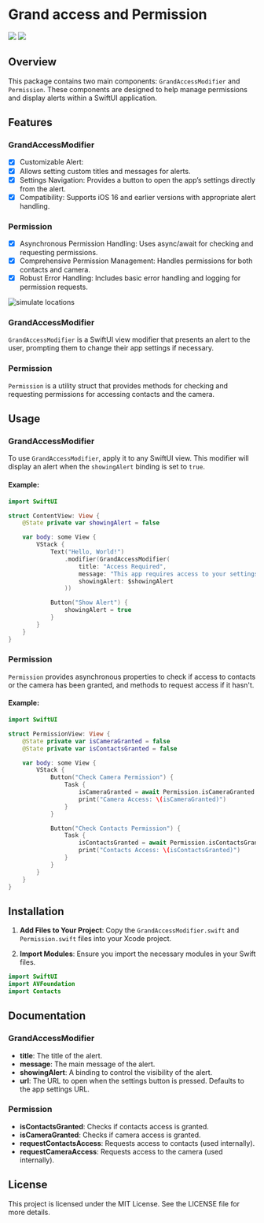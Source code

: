 
# Grand access and Permission

[![](https://img.shields.io/endpoint?url=https%3A%2F%2Fswiftpackageindex.com%2Fapi%2Fpackages%2FThe-Igor%2Fgrand-access%2Fbadge%3Ftype%3Dswift-versions)](https://swiftpackageindex.com/The-Igor/grand-access) [![](https://img.shields.io/endpoint?url=https%3A%2F%2Fswiftpackageindex.com%2Fapi%2Fpackages%2FThe-Igor%2Fgrand-access%2Fbadge%3Ftype%3Dplatforms)](https://swiftpackageindex.com/The-Igor/grand-access)

## Overview

This package contains two main components: `GrandAccessModifier` and `Permission`. These components are designed to help manage permissions and display alerts within a SwiftUI application.

## Features
### GrandAccessModifier
- [x] Customizable Alert:
- [x] Allows setting custom titles and messages for alerts.
- [x] Settings Navigation: Provides a button to open the app’s settings directly from the alert.
- [x] Compatibility: Supports iOS 16 and earlier versions with appropriate alert handling.
### Permission
- [x] Asynchronous Permission Handling: Uses async/await for checking and requesting permissions.
- [x] Comprehensive Permission Management: Handles permissions for both contacts and camera.
- [x] Robust Error Handling: Includes basic error handling and logging for permission requests.

 ![simulate locations](https://github.com/The-Igor/grand-access/blob/main/img/grand_access.gif)

### GrandAccessModifier

`GrandAccessModifier` is a SwiftUI view modifier that presents an alert to the user, prompting them to change their app settings if necessary.

### Permission

`Permission` is a utility struct that provides methods for checking and requesting permissions for accessing contacts and the camera.

## Usage

### GrandAccessModifier

To use `GrandAccessModifier`, apply it to any SwiftUI view. This modifier will display an alert when the `showingAlert` binding is set to `true`.

#### Example:

```swift
import SwiftUI

struct ContentView: View {
    @State private var showingAlert = false

    var body: some View {
        VStack {
            Text("Hello, World!")
                .modifier(GrandAccessModifier(
                    title: "Access Required",
                    message: "This app requires access to your settings.",
                    showingAlert: $showingAlert
                ))

            Button("Show Alert") {
                showingAlert = true
            }
        }
    }
}
```

### Permission

`Permission` provides asynchronous properties to check if access to contacts or the camera has been granted, and methods to request access if it hasn't.

#### Example:

```swift
import SwiftUI

struct PermissionView: View {
    @State private var isCameraGranted = false
    @State private var isContactsGranted = false

    var body: some View {
        VStack {
            Button("Check Camera Permission") {
                Task {
                    isCameraGranted = await Permission.isCameraGranted
                    print("Camera Access: \(isCameraGranted)")
                }
            }

            Button("Check Contacts Permission") {
                Task {
                    isContactsGranted = await Permission.isContactsGranted
                    print("Contacts Access: \(isContactsGranted)")
                }
            }
        }
    }
}
```

## Installation

1. **Add Files to Your Project**: Copy the `GrandAccessModifier.swift` and `Permission.swift` files into your Xcode project.

2. **Import Modules**: Ensure you import the necessary modules in your Swift files.

```swift
import SwiftUI
import AVFoundation
import Contacts
```

## Documentation

### GrandAccessModifier

- **title**: The title of the alert.
- **message**: The main message of the alert.
- **showingAlert**: A binding to control the visibility of the alert.
- **url**: The URL to open when the settings button is pressed. Defaults to the app settings URL.

### Permission

- **isContactsGranted**: Checks if contacts access is granted.
- **isCameraGranted**: Checks if camera access is granted.
- **requestContactsAccess**: Requests access to contacts (used internally).
- **requestCameraAccess**: Requests access to the camera (used internally).

## License

This project is licensed under the MIT License. See the LICENSE file for more details.
